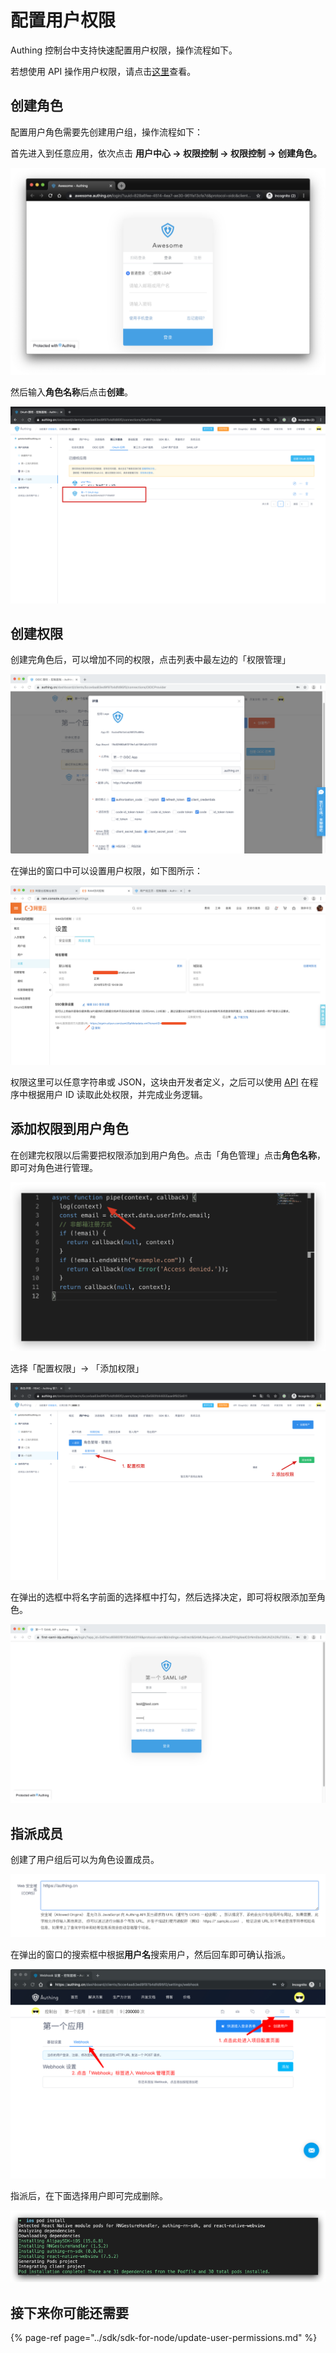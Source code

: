# 配置用户权限

Authing 控制台中支持快速配置用户权限，操作流程如下。

若想使用 API 操作用户权限，请点击[这里](../sdk/sdk-for-node/rbac.md)查看。

## 创建角色

配置用户角色需要先创建用户组，操作流程如下：

首先进入到任意应用，依次点击 **用户中心 -&gt; 权限控制 -&gt;  权限控制 -&gt; 创建角色。**

![](../.gitbook/assets/image%20%28334%29.png)

然后输入**角色名称**后点击**创建**。

![](../.gitbook/assets/image%20%28562%29.png)

## 创建权限

创建完角色后，可以增加不同的权限，点击列表中最左边的「权限管理」

![](../.gitbook/assets/image%20%28310%29.png)

在弹出的窗口中可以设置用户权限，如下图所示：

![](../.gitbook/assets/image%20%28542%29.png)

权限这里可以任意字符串或 JSON，这块由开发者定义，之后可以使用 [API](../sdk/sdk-for-node/update-user-permissions.md#huo-qu-yong-hu-quan-xian-he-jiao-se) 在程序中根据用户 ID 读取此处权限，并完成业务逻辑。



## 添加权限到用户角色

在创建完权限以后需要把权限添加到用户角色。点击「角色管理」点击**角色名称**，即可对角色进行管理。

![](../.gitbook/assets/image%20%2869%29.png)

 选择「配置权限」-&gt; 「添加权限」

![](../.gitbook/assets/image%20%2816%29.png)

在弹出的选框中将名字前面的选择框中打勾，然后选择决定，即可将权限添加至角色。

![](../.gitbook/assets/image%20%28537%29.png)

## 指派成员

创建了用户组后可以为角色设置成员。

![](../.gitbook/assets/image%20%28251%29.png)

在弹出的窗口的搜索框中根据**用户名**搜索用户，然后回车即可确认指派。

![](../.gitbook/assets/image%20%28402%29.png)

指派后，在下面选择用户即可完成删除。

![](../.gitbook/assets/image%20%28202%29.png)

## 接下来你可能还需要

{% page-ref page="../sdk/sdk-for-node/update-user-permissions.md" %}

